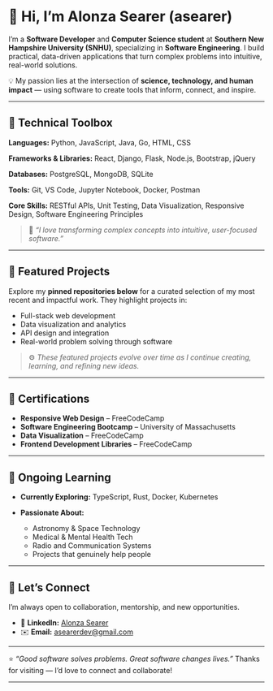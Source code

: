 # 👋 Hi, I’m Alonza Searer (asearer)

I’m a **Software Developer** and **Computer Science student** at **Southern New Hampshire University (SNHU)**, specializing in **Software Engineering**. I build practical, data-driven applications that turn complex problems into intuitive, real-world solutions.

💡 My passion lies at the intersection of **science, technology, and human impact** — using software to create tools that inform, connect, and inspire.

---

## 🧰 Technical Toolbox

**Languages:** Python, JavaScript, Java, Go, HTML, CSS

**Frameworks & Libraries:** React, Django, Flask, Node.js, Bootstrap, jQuery

**Databases:** PostgreSQL, MongoDB, SQLite

**Tools:** Git, VS Code, Jupyter Notebook, Docker, Postman

**Core Skills:** RESTful APIs, Unit Testing, Data Visualization, Responsive Design, Software Engineering Principles

> 💬 *“I love transforming complex concepts into intuitive, user-focused software.”*

---

## 🌟 Featured Projects

Explore my **pinned repositories below** for a curated selection of my most recent and impactful work.
They highlight projects in:

* Full-stack web development
* Data visualization and analytics
* API design and integration
* Real-world problem solving through software

> ⚙️ *These featured projects evolve over time as I continue creating, learning, and refining new ideas.*

---

## 🏅 Certifications

* **Responsive Web Design** – FreeCodeCamp
* **Software Engineering Bootcamp** – University of Massachusetts
* **Data Visualization** – FreeCodeCamp
* **Frontend Development Libraries** – FreeCodeCamp

---

## 🌱 Ongoing Learning

* **Currently Exploring:** TypeScript, Rust, Docker, Kubernetes
* **Passionate About:**

  * Astronomy & Space Technology
  * Medical & Mental Health Tech
  * Radio and Communication Systems
  * Projects that genuinely help people

---

## 🤝 Let’s Connect

I’m always open to collaboration, mentorship, and new opportunities.

* 💼 **LinkedIn:** [Alonza Searer](https://linkedin.com/in/alonzasearer)
* ✉️ **Email:** [asearerdev@gmail.com](mailto:asearerdev@gmail.com)

---

⭐ *“Good software solves problems. Great software changes lives.”*
Thanks for visiting — I’d love to connect and collaborate!

---

